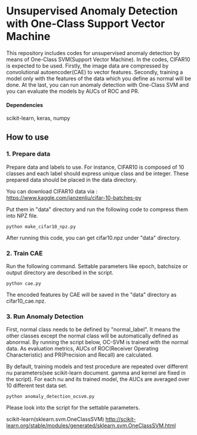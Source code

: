 # Unsupervised Anomaly Detection with One-Class Support Vector Machine

This repository includes codes for unsupervised anomaly detection by means of One-Class SVM(Support Vector Machine). In the codes, CIFAR10 is expected to be used.
Firstly, the image data are compressed by convolutional autoencoder(CAE) to vector features. Secondly, training a model only with the features of the data which you define as normal will be done. At the last, you can run anomaly detection with One-Class SVM and you can evaluate the models by AUCs of ROC and PR.

#### Dependencies
scikit-learn, keras, numpy

## How to use
### 1. Prepare data
Prepare data and labels to use. For instance, CIFAR10 is composed of 10 classes and each label should express unique class and be integer. These prepared data should be placed in the data directory.

You can download CIFAR10 data via :  
https://www.kaggle.com/janzenliu/cifar-10-batches-py

Put them in "data" directory and run the following code to compress them into NPZ file.
```
python make_cifar10_npz.py
```
After running this code, you can get cifar10.npz under "data" directory.


### 2. Train CAE
Run the following command. Settable parameters like epoch, batchsize or output directory are described in the script.
```
python cae.py
```
The encoded features by CAE will be saved in the "data" directory as cifar10_cae.npz.

### 3. Run Anomaly Detection
First, normal class needs to be defined by "normal_label". It means the other classes except the normal class will be automatically defined as abnormal.
By running the script below, OC-SVM is trained with the normal data. As evaluation metrics, AUCs of ROC(Receiver Operating Characteristic) and PR(Precision and Recall) are calculated.

By default, training models and test procedure are repeated over different nu parameters(see scikit-learn document. gamma and kernel are fixed in the script). For each nu and its trained model, the AUCs are averaged over 10 different test data set.

```
python anomaly_detection_ocsvm.py
```
Please look into the script for the settable parameters.

scikit-learn(sklearn.svm.OneClassSVM)
http://scikit-learn.org/stable/modules/generated/sklearn.svm.OneClassSVM.html
